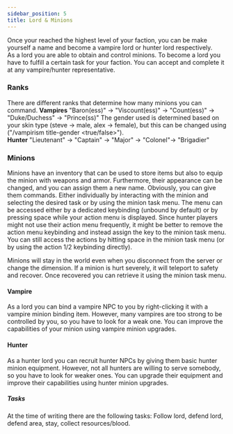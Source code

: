 ```yaml
---
sidebar_position: 5
title: Lord & Minions
---
```


Once your reached the highest level of your faction, you can be make yourself a name and become a vampire lord or hunter lord respectively.  
As a lord you are able to obtain and control minions.
To become a lord you have to fulfill a certain task for your faction. You can accept and complete it at any vampire/hunter representative.

### Ranks
There are different ranks that determine how many minions you can command.
**Vampires**
"Baron(ess)" -> "Viscount(ess)" -> "Count(ess)" -> "Duke/Duchess" -> "Prince(ss)"
The gender used is determined based on your skin type (steve -> male, alex -> female), but this can be changed using ("/vampirism title-gender <true/false>").  
**Hunter**
"Lieutenant" -> "Captain" -> "Major" -> "Colonel"-> "Brigadier"

### Minions
Minions have an inventory that can be used to store items but also to equip the minion with weapons and armor. 
Furthermore, their appearance can be changed, and you can assign them a new name.
Obviously, you can give them commands. Either individually by interacting with the minion and selecting the desired task or by using the minion task menu. The menu can be accessed either by a dedicated keybinding (unbound by default) or by pressing space while your action menu is displayed.
Since hunter players might not use their action menu frequently, it might be better to remove the action menu keybinding and instead assign the key to the minion task menu. You can still access the actions by hitting space in the minion task menu (or by using the action 1/2 keybinding directly).

Minions will stay in the world even when you disconnect from the server or change the dimension. 
If a minion is hurt severely, it will teleport to safety and recover. Once recovered you can retrieve it using the minion task menu.

#### Vampire
As a lord you can bind a vampire NPC to you by right-clicking it with a vampire minion binding item. However, many vampires are too strong to be controlled by you, so you have to look for a weak one.
You can improve the capabilities of your minion using vampire minion upgrades.
#### Hunter
As a hunter lord you can recruit hunter NPCs by giving them basic hunter minion equipment. However, not all hunters are willing to serve somebody, so you have to look for weaker ones.
You can upgrade their equipment and improve their capabilities using hunter minion upgrades.

##### Tasks
At the time of writing there are the following tasks:
Follow lord, defend lord, defend area, stay, collect resources/blood.